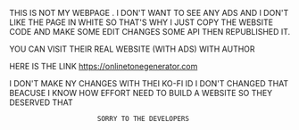 THIS IS NOT MY WEBPAGE . I DON'T WANT TO SEE ANY ADS AND I DON'T LIKE THE PAGE IN WHITE SO THAT'S WHY I JUST COPY THE WEBSITE CODE AND MAKE SOME EDIT CHANGES SOME API THEN REPUBLISHED IT.

   YOU CAN VISIT THEIR REAL WEBSITE (WITH ADS) WITH AUTHOR 

   HERE IS THE LINK
                                     https://onlinetonegenerator.com

  I DON'T MAKE NY CHANGES WITH THEI KO-FI ID I DON'T CHANGED THAT BEACUSE I KNOW HOW EFFORT NEED TO BUILD A WEBSITE SO THEY DESERVED THAT

                          SORRY TO THE DEVELOPERS
